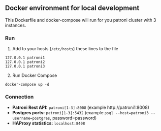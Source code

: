 ## Docker environment for local development

This Dockerfile and docker-compose will run for you patroni cluster with 3 instances.

### Run

1. Add to your hosts (`/etc/hosts`) these lines to the file

``` 
127.0.0.1 patroni1
127.0.0.1 patroni2
127.0.0.1 patroni3
```

2. Run Docker Compose

```
docker-compose up -d
```

### Connection

- **Patroni Rest API:** `patroni[1-3]:8008` (example http://patroni1:8008)
- **Postgres ports:** `patroni[1-3]:5432` (example `psql --host=patroni3 --username=postgres`, password=password)
- **HAProxy statistics:** `localhost:8408`
